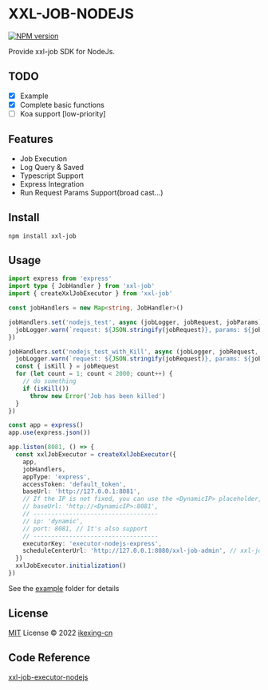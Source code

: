 # XXL-JOB-NODEJS

[![NPM version](https://img.shields.io/npm/v/xxl-job?color=a1b858&label=)](https://www.npmjs.com/package/xxl-job)

Provide xxl-job SDK for NodeJs.

## TODO

- [x] Example
- [x] Complete basic functions
- [ ] Koa support [low-priority]

## Features
- Job Execution
- Log Query & Saved
- Typescript Support
- Express Integration
- Run Request Params Support(broad cast…)

## Install
```
npm install xxl-job
```

## Usage
```ts
import express from 'express'
import type { JobHandler } from 'xxl-job'
import { createXxlJobExecutor } from 'xxl-job'

const jobHandlers = new Map<string, JobHandler>()

jobHandlers.set('nodejs_test', async (jobLogger, jobRequest, jobParams) => {
  jobLogger.warn(`request: ${JSON.stringify(jobRequest)}, params: ${jobParams}`)
})

jobHandlers.set('nodejs_test_with_Kill', async (jobLogger, jobRequest, jobParams) => {
  jobLogger.warn(`request: ${JSON.stringify(jobRequest)}, params: ${jobParams}`)
  const { isKill } = jobRequest
  for (let count = 1; count < 2000; count++) {
    // do something
    if (isKill())
      throw new Error('Job has been killed')
  }
})

const app = express()
app.use(express.json())

app.listen(8081, () => {
  const xxlJobExecutor = createXxlJobExecutor({
    app,
    jobHandlers,
    appType: 'express',
    accessToken: 'default_token',
    baseUrl: 'http://127.0.0.1:8081',
    // If the IP is not fixed, you can use the <DynamicIP> placeholder, the program will automatically replace it with the current IP
    // baseUrl: 'http://<DynamicIP>:8081',
    // -----------------------------------
    // ip: 'dynamic',
    // port: 8081, // It's also support
    // -----------------------------------
    executorKey: 'executor-nodejs-express',
    scheduleCenterUrl: 'http://127.0.0.1:8080/xxl-job-admin', // xxl-job address
  })
  xxlJobExecutor.initialization()
})
```

See the [example](./example) folder for details

## License
[MIT](./LICENSE) License © 2022 [ikexing-cn](https://github.com/ikexing-cn)

## Code Reference

[xxl-job-executor-nodejs](https://github.com/Aouchinx/xxl-job-executor-nodejs)
